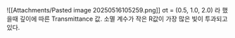 ![[Attachments/Pasted image 20250516105259.png]]
σt = (0.5, 1.0, 2.0) 라 했을때 깊이에 따른 Transmittance 값.  소멸 계수가 작은 R값이 가장 많은 빛이 투과되고 있다.